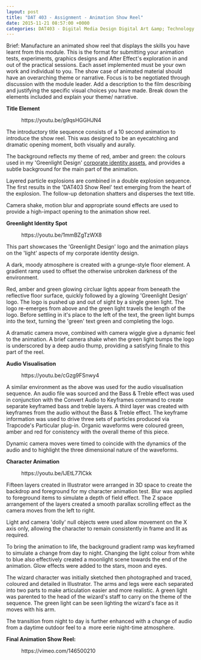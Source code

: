 ```yaml
---
layout: post
title: "DAT 403 - Assignment - Animation Show Reel"
date: 2015-11-21 08:57:00 +0000
categories: DAT403 - Digital Media Design Digital Art &amp; Technology
---
```


<!-- wp:paragraph {"className":"brief"} -->
<p class="brief">Brief: Manufacture an animated show reel that displays the skills you have learnt from this module. This is the format for submitting your animation tests, experiments, graphics designs and After Effect's exploration in and out of the practical sessions. Each asset implemented must be your own work and individual to you. The show case of animated material should have an overarching theme or narrative. Focus is to be negotiated through discussion with the module leader. Add a description to the film describing and justifying the specific visual choices you have made. Break down the elements included and explain your theme/ narrative.</p>
<!-- /wp:paragraph -->

<!-- wp:paragraph -->
<p><strong>Title Element</strong></p>
<!-- /wp:paragraph -->

<!-- wp:embed {"url":"https://youtu.be/g9qsHGGHJN4","type":"video","providerNameSlug":"youtube","responsive":true,"className":"wp-embed-aspect-16-9 wp-has-aspect-ratio"} -->
<figure class="wp-block-embed is-type-video is-provider-youtube wp-block-embed-youtube wp-embed-aspect-16-9 wp-has-aspect-ratio"><div class="wp-block-embed__wrapper">
https://youtu.be/g9qsHGGHJN4
</div></figure>
<!-- /wp:embed -->

<!-- wp:paragraph -->
<p>The introductory title sequence consists of a 10 second animation to introduce the show reel. This was designed to be an eyecatching and dramatic opening moment, both visually and aurally.</p>
<!-- /wp:paragraph -->

<!-- wp:paragraph -->
<p>The background reflects my theme of red, amber and green: the colours used in my 'Greenlight Design' <a href="http://www.circleseven.co.uk/2015/11/16/dat403-assignment-corporate-identity-design/">corporate identity assets</a>, and provides a subtle background for the main part of the animation.</p>
<!-- /wp:paragraph -->

<!-- wp:paragraph -->
<p>Layered particle explosions are combined in a double explosion sequence. The first results in the 'DAT403 Show Reel' text emerging from the heart of the explosion. The follow-up detonation shatters and disperses the text title.</p>
<!-- /wp:paragraph -->

<!-- wp:paragraph -->
<p>Camera shake, motion blur and appropriate sound effects are used to provide a high-impact opening to the animation show reel.</p>
<!-- /wp:paragraph -->

<!-- wp:paragraph -->
<p><strong>Greenlight Identity Spot</strong></p>
<!-- /wp:paragraph -->

<!-- wp:embed {"url":"https://youtu.be/1mmBZgTzWX8","type":"video","providerNameSlug":"youtube","responsive":true,"className":"wp-embed-aspect-16-9 wp-has-aspect-ratio"} -->
<figure class="wp-block-embed is-type-video is-provider-youtube wp-block-embed-youtube wp-embed-aspect-16-9 wp-has-aspect-ratio"><div class="wp-block-embed__wrapper">
https://youtu.be/1mmBZgTzWX8
</div></figure>
<!-- /wp:embed -->

<!-- wp:paragraph -->
<p>This part showcases the 'Greenlight Design' logo and the animation plays on the 'light' aspects of my corporate identity design.</p>
<!-- /wp:paragraph -->

<!-- wp:paragraph -->
<p>A dark, moody atmosphere is created with a grunge-style floor element. A gradient ramp used to offset the otherwise unbroken darkness of the environment.</p>
<!-- /wp:paragraph -->

<!-- wp:paragraph -->
<p>Red, amber and green glowing circluar lights appear from beneath the reflective floor surface, quickly followed by a glowing 'Greenlight Design' logo. The logo is pushed up and out of sight by a single green light. The logo re-emerges from above and the green light travels the length of the logo. Before settling in it's place to the left of the text, the green light bumps into the text, turning the 'green' text green and completing the logo.</p>
<!-- /wp:paragraph -->

<!-- wp:paragraph -->
<p>A dramatic camera move, combined with camera wiggle give a dynamic feel to the animation. A brief camera shake when the green light bumps the logo is underscored by a deep audio thump, providing a satisfying finale to this part of the reel.</p>
<!-- /wp:paragraph -->

<!-- wp:paragraph -->
<p><strong>Audio Visualisation</strong></p>
<!-- /wp:paragraph -->

<!-- wp:embed {"url":"https://youtu.be/cGzg9FSnwy4","type":"video","providerNameSlug":"youtube","responsive":true,"className":"wp-embed-aspect-16-9 wp-has-aspect-ratio"} -->
<figure class="wp-block-embed is-type-video is-provider-youtube wp-block-embed-youtube wp-embed-aspect-16-9 wp-has-aspect-ratio"><div class="wp-block-embed__wrapper">
https://youtu.be/cGzg9FSnwy4
</div></figure>
<!-- /wp:embed -->

<!-- wp:paragraph -->
<p>A similar environment as the above was used for the audio visualisation sequence. An audio file was sourced and the Bass &amp; Treble effect was used in conjunction with the Convert Audio to Keyframes command to create separate keyframed bass and treble layers. A third layer was created with keyframes from the audio without the Bass &amp; Treble effect. The keyframe information was used to drive three sets of particles produced via Trapcode's Particular plug-in. Organic waveforms were coloured green, amber and red for conistency with the overall theme of this piece.</p>
<!-- /wp:paragraph -->

<!-- wp:paragraph -->
<p>Dynamic camera moves were timed to coincide with the dynamics of the audio and to highlight the three dimensional nature of the waveforms.</p>
<!-- /wp:paragraph -->

<!-- wp:paragraph -->
<p><strong>Character Animation</strong></p>
<!-- /wp:paragraph -->

<!-- wp:embed {"url":"https://youtu.be/lJEtL77lCkk","type":"video","providerNameSlug":"youtube","responsive":true,"className":"wp-embed-aspect-16-9 wp-has-aspect-ratio"} -->
<figure class="wp-block-embed is-type-video is-provider-youtube wp-block-embed-youtube wp-embed-aspect-16-9 wp-has-aspect-ratio"><div class="wp-block-embed__wrapper">
https://youtu.be/lJEtL77lCkk
</div></figure>
<!-- /wp:embed -->

<!-- wp:paragraph -->
<p>Fifteen layers created in Illustrator were arranged in 3D space to create the backdrop and foreground for my character animation test. Blur was applied to foreground items to simulate a depth of field effect. The Z space arrangement of the layers created a smooth parallax scrolling effect as the camera moves from the left to right.</p>
<!-- /wp:paragraph -->

<!-- wp:paragraph -->
<p>Light and camera 'dolly' null objects were used allow movement on the X axis only, allowing the character to remain consistently in frame and lit as required.</p>
<!-- /wp:paragraph -->

<!-- wp:paragraph -->
<p>To bring the animation to life, the background gradient ramp was keyframed to simulate a change from day to night. Changing the light colour from white to blue also effectively created a moonlight scene towards the end of the animation. Glow effects were added to the stars, moon and eyes.</p>
<!-- /wp:paragraph -->

<!-- wp:paragraph -->
<p>The wizard character was initially sketched then photographed and traced, coloured and detailed in Illustrator. The arms and legs were each separated into two parts to make articulation easier and more realistic. A green light was parented to the head of the wizard's staff to carry on the theme of the sequence. The green light can be seen lighting the wizard's face as it moves with his arm.</p>
<!-- /wp:paragraph -->

<!-- wp:paragraph -->
<p>The transition from night to day is further enhanced with a change of audio from a daytime outdoor feel to a&nbsp; more eerie night-time atmosphere.</p>
<!-- /wp:paragraph -->

<!-- wp:paragraph -->
<p><strong>Final Animation Show Reel:</strong></p>
<!-- /wp:paragraph -->

<!-- wp:embed {"url":"https://vimeo.com/146500210","type":"video","providerNameSlug":"vimeo","responsive":true,"className":"wp-embed-aspect-16-9 wp-has-aspect-ratio"} -->
<figure class="wp-block-embed is-type-video is-provider-vimeo wp-block-embed-vimeo wp-embed-aspect-16-9 wp-has-aspect-ratio"><div class="wp-block-embed__wrapper">
https://vimeo.com/146500210
</div></figure>
<!-- /wp:embed -->